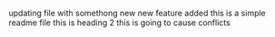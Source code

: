 updating file with somethong new
new feature added
this is a simple readme file
this is heading 2
this is going to cause conflicts